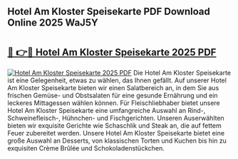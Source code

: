 ## Hotel Am Kloster Speisekarte PDF Download Online 2025 WaJ5Y

# <h2><a href="http://gc8w14h.nevu.top/?p=Hotel+Am+Kloster+Speisekarte">🔗 👉🔴 Hotel Am Kloster Speisekarte 2025 PDF</a></h2>

[![Hotel Am Kloster Speisekarte 2025 PDF](https://i.imgur.com/dBaPXMq.png)](http://gc8w14h.nevu.top/?p=Hotel+Am+Kloster+Speisekarte)
Die Hotel Am Kloster Speisekarte ist eine Gelegenheit, etwas zu wählen, das Ihnen gefällt. Auf unserer Hotel Am Kloster Speisekarte bieten wir einen Salatbereich an, in dem Sie aus frischen Gemüse- und Obstsalaten für eine gesunde Ernährung und ein leckeres Mittagessen wählen können. Für Fleischliebhaber bietet unsere Hotel Am Kloster Speisekarte eine umfangreiche Auswahl an Rind-, Schweinefleisch-, Hühnchen- und Fischgerichten. Unseren Auserwählten bieten wir exquisite Gerichte wie Schaschlik und Steak an, die auf fettem Feuer zubereitet werden. Unsere Hotel Am Kloster Speisekarte bietet eine große Auswahl an Desserts, von klassischen Torten und Kuchen bis hin zu exquisiten Crème Brûlée und Schokoladenstückchen.
